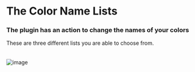 # The Color Name Lists
### The plugin has an action to change the names of your colors
These are three different lists you are able to choose from.<br><br><br>
![image](https://user-images.githubusercontent.com/76603653/184660062-6728b4c6-75ff-4877-85cd-a5ad9423f7f3.png)
